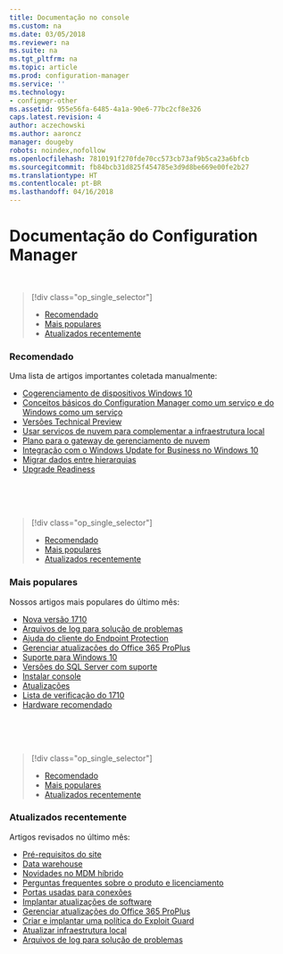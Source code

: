 ```yaml
---
title: Documentação no console
ms.custom: na
ms.date: 03/05/2018
ms.reviewer: na
ms.suite: na
ms.tgt_pltfrm: na
ms.topic: article
ms.prod: configuration-manager
ms.service: ''
ms.technology:
- configmgr-other
ms.assetid: 955e56fa-6485-4a1a-90e6-77bc2cf8e326
caps.latest.revision: 4
author: aczechowski
ms.author: aaroncz
manager: dougeby
robots: noindex,nofollow
ms.openlocfilehash: 7810191f270fde70cc573cb73af9b5ca23a6bfcb
ms.sourcegitcommit: fb84bcb31d825f454785e3d9d8be669e00fe2b27
ms.translationtype: HT
ms.contentlocale: pt-BR
ms.lasthandoff: 04/16/2018
---
```

<!-- 
TFS 1357546
This page displays in-console, under the Support workspace, Documentation node. 
-->


# <a name="configuration-manager-documentation"></a>Documentação do Configuration Manager

</br>

<a name="bkmk_recommend"></a>  

> [!div class="op_single_selector"]
> - [Recomendado](#bkmk_recommend)
> - [Mais populares](#bkmk_trend)
> - [Atualizados recentemente](#bkmk_update)

### <a name="recommended"></a>Recomendado 
Uma lista de artigos importantes coletada manualmente:

- [Cogerenciamento de dispositivos Windows 10](/sccm/core/clients/manage/co-management-overview)
- [Conceitos básicos do Configuration Manager como um serviço e do Windows como um serviço](/sccm/core/understand/configuration-manager-and-windows-as-service)
- [Versões Technical Preview](/sccm/core/get-started/technical-preview)
- [Usar serviços de nuvem para complementar a infraestrutura local](/sccm/core/understand/use-cloud-services)
- [Plano para o gateway de gerenciamento de nuvem](/sccm/core/clients/manage/plan-cloud-management-gateway)
- [Integração com o Windows Update for Business no Windows 10](/sccm/sum/deploy-use/integrate-windows-update-for-business-windows-10)
- [Migrar dados entre hierarquias](/sccm/core/migration/migrate-data-between-hierarchies)
- [Upgrade Readiness](/sccm/core/clients/manage/upgrade/upgrade-analytics)


</br>

</br>

</br>

<a name="bkmk_trend"></a>  

> [!div class="op_single_selector"]
> - [Recomendado](#bkmk_recommend)
> - [Mais populares](#bkmk_trend)
> - [Atualizados recentemente](#bkmk_update)

### <a name="trending"></a>Mais populares
Nossos artigos mais populares do último mês:

- [Nova versão 1710](/sccm/core/plan-design/changes/whats-new-in-version-1710)
- [Arquivos de log para solução de problemas](/sccm/core/plan-design/hierarchy/log-files)
- [Ajuda do cliente do Endpoint Protection](/sccm/protect/deploy-use/endpoint-protection-client-help)
- [Gerenciar atualizações do Office 365 ProPlus](/sccm/sum/deploy-use/manage-office-365-proplus-updates)
- [Suporte para Windows 10](/sccm/core/plan-design/configs/support-for-windows-10)
- [Versões do SQL Server com suporte](/sccm/core/plan-design/configs/support-for-sql-server-versions)
- [Instalar console](/sccm/core/servers/deploy/install/install-consoles)
- [Atualizações](/sccm/core/servers/manage/updates)
- [Lista de verificação do 1710](/sccm/core/servers/manage/checklist-for-installing-update-1710)
- [Hardware recomendado](/sccm/core/plan-design/configs/recommended-hardware)


</br>

</br>

</br>

<a name="bkmk_update"></a>  

> [!div class="op_single_selector"]
> - [Recomendado](#bkmk_recommend)
> - [Mais populares](#bkmk_trend)
> - [Atualizados recentemente](#bkmk_update)

### <a name="recently-updated"></a>Atualizados recentemente
Artigos revisados no último mês:

- [Pré-requisitos do site](/sccm/core/plan-design/configs/site-and-site-system-prerequisites)
- [Data warehouse](/sccm/core/servers/manage/data-warehouse)
- [Novidades no MDM híbrido](/sccm/mdm/understand/whats-new-in-hybrid-mobile-device-management)
- [Perguntas frequentes sobre o produto e licenciamento](/sccm/core/understand/product-and-licensing-faq)
- [Portas usadas para conexões](/sccm/core/plan-design/hierarchy/ports)
- [Implantar atualizações de software](/sccm/sum/deploy-use/deploy-software-updates)
- [Gerenciar atualizações do Office 365 ProPlus](/sccm/sum/deploy-use/manage-office-365-proplus-updates)
- [Criar e implantar uma política do Exploit Guard](/sccm/protect/deploy-use/create-deploy-exploit-guard-policy)
- [Atualizar infraestrutura local](/sccm/core/servers/manage/upgrade-on-premises-infrastructure)
- [Arquivos de log para solução de problemas](/sccm/core/plan-design/hierarchy/log-files)


